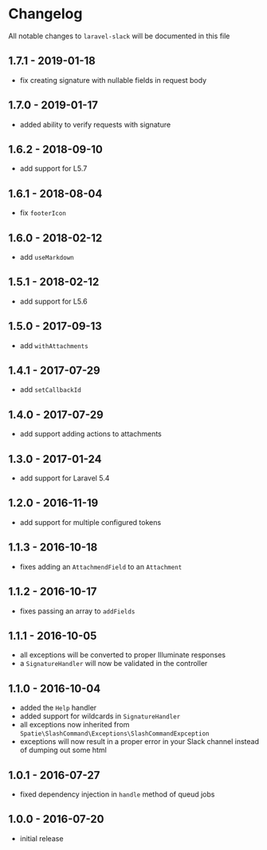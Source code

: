 # Changelog

All notable changes to `laravel-slack` will be documented in this file

## 1.7.1 - 2019-01-18

- fix creating signature with nullable fields in request body

## 1.7.0 - 2019-01-17

- added ability to verify requests with signature

## 1.6.2 - 2018-09-10

- add support for L5.7

## 1.6.1 - 2018-08-04

- fix `footerIcon`

## 1.6.0 - 2018-02-12

- add `useMarkdown`

## 1.5.1 - 2018-02-12

- add support for L5.6

## 1.5.0 - 2017-09-13

- add `withAttachments`

## 1.4.1 - 2017-07-29

- add `setCallbackId`

## 1.4.0 - 2017-07-29

- add support adding actions to attachments

## 1.3.0 - 2017-01-24

- add support for Laravel 5.4

## 1.2.0 - 2016-11-19

- add support for multiple configured tokens

## 1.1.3 - 2016-10-18

- fixes adding an `AttachmendField` to an `Attachment`

## 1.1.2 - 2016-10-17

- fixes passing an array to `addFields`

## 1.1.1 - 2016-10-05

- all exceptions will be converted to proper Illuminate responses
- a `SignatureHandler` will now be validated in the controller

## 1.1.0 - 2016-10-04

- added the `Help` handler
- added support for wildcards in `SignatureHandler`
- all exceptions now inherited from `Spatie\SlashCommand\Exceptions\SlashCommandExpception`
- exceptions will now result in a proper error in your Slack channel instead of dumping out some html

## 1.0.1 - 2016-07-27
- fixed dependency injection in `handle` method of queud jobs

## 1.0.0 - 2016-07-20
- initial release
